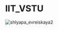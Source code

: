 # IIT_VSTU


![shlyapa_evreiskaya2](https://github.com/emptystackvlg/IIT_VSTU/assets/57997351/6a6d963e-bfa2-43ba-b8b3-d84d50abeb32)
